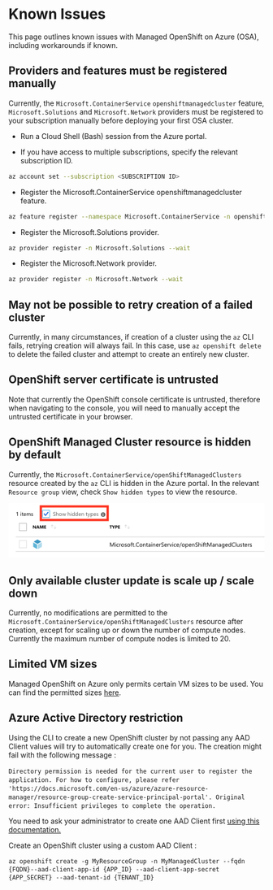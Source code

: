 # Known Issues

This page outlines known issues with Managed OpenShift on Azure (OSA), including
workarounds if known.

## Providers and features must be registered manually

Currently, the `Microsoft.ContainerService` `openshiftmanagedcluster` feature, `Microsoft.Solutions` and `Microsoft.Network` providers must be registered to your subscription manually before deploying your first OSA cluster.

- Run a Cloud Shell (Bash) session from the Azure portal.

- If you have access to multiple subscriptions, specify the relevant
  subscription ID.

```bash
az account set --subscription <SUBSCRIPTION ID>
```

- Register the Microsoft.ContainerService openshiftmanagedcluster feature.

```bash
az feature register --namespace Microsoft.ContainerService -n openshiftmanagedcluster
```

- Register the Microsoft.Solutions provider.

```bash
az provider register -n Microsoft.Solutions --wait
```

- Register the Microsoft.Network provider.

```bash
az provider register -n Microsoft.Network --wait
```

## May not be possible to retry creation of a failed cluster

Currently, in many circumstances, if creation of a cluster using the `az` CLI
fails, retrying creation will always fail. In this case, use `az openshift delete` to delete the failed cluster and attempt to create an entirely new
cluster.

## OpenShift server certificate is untrusted

Note that currently the OpenShift console certificate is untrusted, therefore
when navigating to the console, you will need to manually accept the untrusted
certificate in your browser.

## OpenShift Managed Cluster resource is hidden by default

Currently, the `Microsoft.ContainerService/openShiftManagedClusters` resource
created by the `az` CLI is hidden in the Azure portal. In the relevant
`Resource group` view, check `Show hidden types` to view the resource.

![Hidden Type](./media/OSA_Portal_HiddenType.png)

## Only available cluster update is scale up / scale down

Currently, no modifications are permitted to the
`Microsoft.ContainerService/openShiftManagedClusters` resource after creation,
except for scaling up or down the number of compute nodes. Currently the
maximum number of compute nodes is limited to 20.

## Limited VM sizes

Managed OpenShift on Azure only permits certain VM sizes to be used. You can
find the permitted sizes [here](./supported-resources.md#azure--vm-sizes).

## Azure Active Directory restriction

Using the CLI to create a new OpenShift cluster by not passing any AAD Client values will try to automatically create one for you. The creation might fail with the following message :

`Directory permission is needed for the current user to register the application. For how to configure, please refer 'https://docs.microsoft.com/en-us/azure/azure-resource-manager/resource-group-create-service-principal-portal'. Original error: Insufficient privileges to complete the operation.`

You need to ask your administrator to create one AAD Client first [using this documentation.](./aas-application-configuration.md)

Create an OpenShift cluster using a custom AAD Client :

```
az openshift create -g MyResourceGroup -n MyManagedCluster --fqdn {FQDN}--aad-client-app-id {APP_ID} --aad-client-app-secret {APP_SECRET} --aad-tenant-id {TENANT_ID}
```
